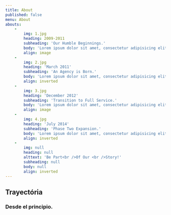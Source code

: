 ```yaml
---
title: About
published: false
menu: About
abouts:
    -
        img: 1.jpg
        heading: 2009-2011
        subheading: 'Our Humble Beginnings.'
        body: 'Lorem ipsum dolor sit amet, consectetur adipisicing elit. Sunt ut voluptatum eius sapiente, totam reiciendis temporibus qui quibusdam, recusandae sit vero unde, sed, incidunt et ea quo dolore laudantium consectetur!'
        align: image
    -
        img: 2.jpg
        heading: 'March 2011'
        subheading: 'An Agency is Born.'
        body: 'Lorem ipsum dolor sit amet, consectetur adipisicing elit. Sunt ut voluptatum eius sapiente, totam reiciendis temporibus qui quibusdam, recusandae sit vero unde, sed, incidunt et ea quo dolore laudantium consectetur!'
        align: inverted
    -
        img: 3.jpg
        heading: 'December 2012'
        subheading: 'Transition to Full Service.'
        body: 'Lorem ipsum dolor sit amet, consectetur adipisicing elit. Sunt ut voluptatum eius sapiente, totam reiciendis temporibus qui quibusdam, recusandae sit vero unde, sed, incidunt et ea quo dolore laudantium consectetur!'
        align: image
    -
        img: 4.jpg
        heading: 'July 2014'
        subheading: 'Phase Two Expansion.'
        body: 'Lorem ipsum dolor sit amet, consectetur adipisicing elit. Sunt ut voluptatum eius sapiente, totam reiciendis temporibus qui quibusdam, recusandae sit vero unde, sed, incidunt et ea quo dolore laudantium consectetur!'
        align: inverted
    -
        img: null
        heading: null
        alttext: 'Be Part<br />Of Our <br />Story!'
        subheading: null
        body: null
        align: inverted
---
```


## Trayectória
### Desde el principio.
